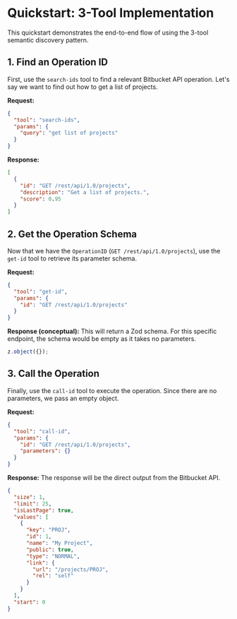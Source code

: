 # Quickstart: 3-Tool Implementation

This quickstart demonstrates the end-to-end flow of using the 3-tool semantic discovery pattern.

## 1. Find an Operation ID

First, use the `search-ids` tool to find a relevant Bitbucket API operation. Let's say we want to find out how to get a list of projects.

**Request:**
```json
{
  "tool": "search-ids",
  "params": {
    "query": "get list of projects"
  }
}
```

**Response:**
```json
[
  {
    "id": "GET /rest/api/1.0/projects",
    "description": "Get a list of projects.",
    "score": 0.95
  }
]
```

## 2. Get the Operation Schema

Now that we have the `OperationID` (`GET /rest/api/1.0/projects`), use the `get-id` tool to retrieve its parameter schema.

**Request:**
```json
{
  "tool": "get-id",
  "params": {
    "id": "GET /rest/api/1.0/projects"
  }
}
```

**Response (conceptual):**
This will return a Zod schema. For this specific endpoint, the schema would be empty as it takes no parameters.
```typescript
z.object({});
```

## 3. Call the Operation

Finally, use the `call-id` tool to execute the operation. Since there are no parameters, we pass an empty object.

**Request:**
```json
{
  "tool": "call-id",
  "params": {
    "id": "GET /rest/api/1.0/projects",
    "parameters": {}
  }
}
```

**Response:**
The response will be the direct output from the Bitbucket API.
```json
{
  "size": 1,
  "limit": 25,
  "isLastPage": true,
  "values": [
    {
      "key": "PROJ",
      "id": 1,
      "name": "My Project",
      "public": true,
      "type": "NORMAL",
      "link": {
        "url": "/projects/PROJ",
        "rel": "self"
      }
    }
  ],
  "start": 0
}
```
